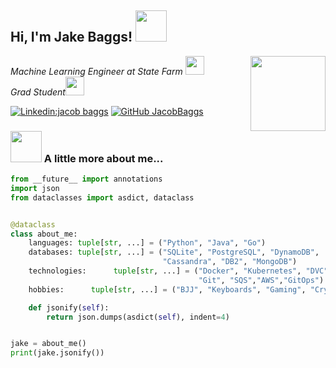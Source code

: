 
<h2> Hi, I'm Jake Baggs! <img src="https://media.giphy.com/media/l0MYDEPLWRWbJoRuU/giphy.gif" width="50"></h2>
<img align='right' src="https://media.giphy.com/media/YST1Ffp9hIFNaH7OiR/giphy.gif" width="120">
<p><em>Machine Learning Engineer at State Farm <img src="https://media.giphy.com/media/4FQMuOKR6zQRO/giphy.gif" width="30"></br>Grad Student<img src="https://media.giphy.com/media/WUlplcMpOCEmTGBtBW/giphy.gif" width="30"> 
</em></p>

[![Linkedin:jacob baggs](https://img.shields.io/badge/-jacobbaggs-blue?style=flat-square&logo=Linkedin&logoColor=white&link=https://www.linkedin.com/in/jacob-baggs-41a00485/)](https://www.linkedin.com/in/jacob-baggs-41a00485/)
[![GitHub JacobBaggs](https://img.shields.io/github/followers/thaiane?label=follow&style=social)](https://github.com/jbaggs62)


### <img src="https://media.giphy.com/media/VgCDAzcKvsR6OM0uWg/giphy.gif" width="50"> A little more about me...  

```python
from __future__ import annotations
import json
from dataclasses import asdict, dataclass


@dataclass
class about_me:
    languages: tuple[str, ...] = ("Python", "Java", "Go")
    databases: tuple[str, ...] = ("SQLite", "PostgreSQL", "DynamoDB", 
                                  "Cassandra", "DB2", "MongoDB")
    technologies:      tuple[str, ...] = ("Docker", "Kubernetes", "DVC", 
                                          "Git", "SQS","AWS","GitOps")
    hobbies:      tuple[str, ...] = ("BJJ", "Keyboards", "Gaming", "Crypto")

    def jsonify(self):
        return json.dumps(asdict(self), indent=4)


jake = about_me()
print(jake.jsonify())
```


<!---
jbaggs62/jbaggs62 is a ✨ special ✨ repository because its `README.md` (this file) appears on your GitHub profile.
You can click the Preview link to take a look at your changes.
--->
 
